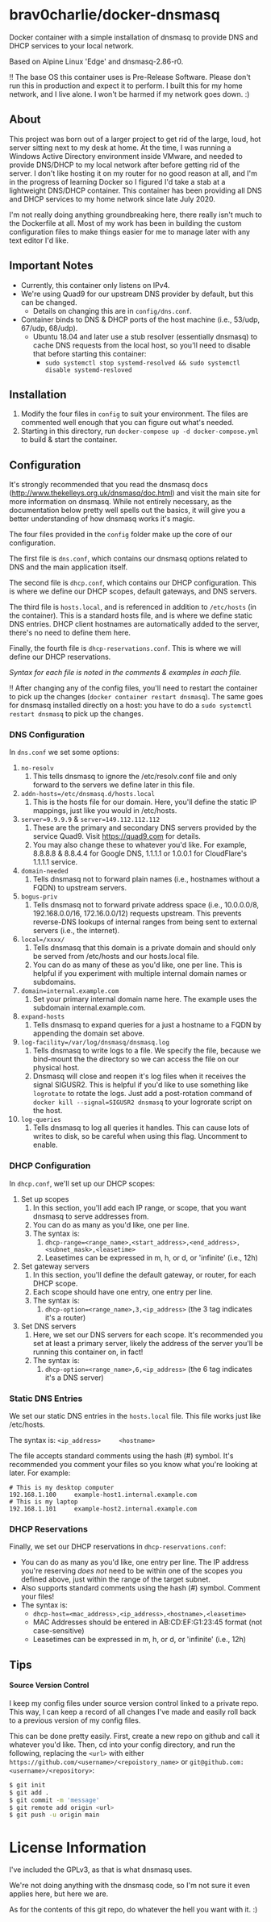# brav0charlie/docker-dnsmasq
Docker container with a simple installation of dnsmasq to provide DNS and DHCP services to your local network.

Based on Alpine Linux 'Edge' and dnsmasq-2.86-r0.

:bangbang: The base OS this container uses is Pre-Release Software. Please don't run this in production and expect it to perform. I built this for my home network, and I live alone. I won't be harmed if my network goes down. :)

## About
This project was born out of a larger project to get rid of the large, loud, hot server sitting next to my desk at home. At the time, I was running a Windows Active Directory environment inside VMware, and needed to provide DNS/DHCP to my local network after before getting rid of the server. I don't like hosting it on my router for no good reason at all, and I'm in the progress of learning Docker so I figured I'd take a stab at a lightweight DNS/DHCP container. This container has been providing all DNS and DHCP services to my home network since late July 2020.

I'm not really doing anything groundbreaking here, there really isn't much to the Dockerfile at all. Most of my work has been in building the custom configuration files to make things easier for me to manage later with any text editor I'd like.

## Important Notes
- Currently, this container only listens on IPv4.
- We're using Quad9 for our upstream DNS provider by default, but this can be changed.
  - Details on changing this are in `config/dns.conf`.
- Container binds to DNS & DHCP ports of the host machine (i.e., 53/udp, 67/udp, 68/udp).
  - Ubuntu 18.04 and later use a stub resolver (essentially dnsmasq) to cache DNS requests from the local host, so you'll need to disable that before starting this container:
    - `sudo systemctl stop systemd-resolved && sudo systemctl disable systemd-resloved`

## Installation
1. Modify the four files in `config` to suit your environment. The files are commented well enough that you can figure out what's needed.
2. Starting in this directory, run `docker-compose up -d docker-compose.yml` to build & start the container.

## Configuration
It's strongly recommended that you read the dnsmasq docs (http://www.thekelleys.org.uk/dnsmasq/doc.html) and visit the main site for more information on dnsmasq. While not entirely necessary, as the documentation below pretty well spells out the basics, it will give you a better understanding of how dnsmasq works it's magic. 

The four files provided in the `config` folder make up the core of our configuration. 

The first file is `dns.conf`, which contains our dnsmasq options related to DNS and the main application itself.

The second file is `dhcp.conf`, which contains our DHCP configuration. This is where we define our DHCP scopes, default gateways, and DNS servers.

The third file is `hosts.local`, and is referenced in addition to `/etc/hosts` (in the container). This is a standard hosts file, and is where we define static DNS entries. DHCP client hostnames are automatically added to the server, there's no need to define them here.

Finally, the fourth file is `dhcp-reservations.conf`. This is where we will define our DHCP reservations. 

*Syntax for each file is noted in the comments & examples in each file.*

:bangbang: After changing any of the config files, you'll need to restart the container to pick up the changes (`docker container restart dnsmasq`). The same goes for dnsmasq installed directly on a host: you have to do a `sudo systemctl restart dnsmasq` to pick up the changes.

### DNS Configuration
In `dns.conf` we set some options:
1. `no-resolv`
   1. This tells dnsmasq to ignore the /etc/resolv.conf file and only forward to the servers we define later in this file.
2. `addn-hosts=/etc/dnsmasq.d/hosts.local`
   1. This is the hosts file for our domain. Here, you'll define the static IP mappings, just like you would in /etc/hosts.
3. `server=9.9.9.9` & `server=149.112.112.112`
   1. These are the primary and secondary DNS servers provided by the service Quad9. Visit https://quad9.com for details. 
   1. You may also change these to whatever you'd like. For example, 8.8.8.8 & 8.8.4.4 for Google DNS, 1.1.1.1 or 1.0.0.1 for CloudFlare's 1.1.1.1 service.
4. `domain-needed`
   1. Tells dnsmasq not to forward plain names (i.e., hostnames without a FQDN) to upstream servers.
5. `bogus-priv`
   1. Tells dnsmasq not to forward private address space (i.e., 10.0.0.0/8, 192.168.0.0/16, 172.16.0.0/12) requests upstream. This prevents reverse-DNS lookups of internal ranges from being sent to external servers (i.e., the internet).
6. `local=/xxxx/`
   1. Tells dnsmasq that this domain is a private domain and should only be served from /etc/hosts and our hosts.local file.
   1. You can do as many of these as you'd like, one per line. This is helpful if you experiment with multiple internal domain names or subdomains.
7. `domain=internal.example.com`
   1. Set your primary internal domain name here. The example uses the subdomain internal.example.com.
8. `expand-hosts`
   1. Tells dnsmasq to expand queries for a just a hostname to a FQDN by appending the domain set above.
9. `log-facility=/var/log/dnsmasq/dnsmasq.log`
   1. Tells dnsmasq to write logs to a file. We specify the file, because we bind-mount the the directory so we can access the file on our physical host.
   2. Dnsmasq will close and reopen it's log files when it receives the signal SIGUSR2. This is helpful if you'd like to use something like `logrotate` to rotate the logs. Just add a post-rotation command of `docker kill --signal=SIGUSR2 dnsmasq` to your logrorate script on the host.
9. `log-queries`
   1. Tells dnsmasq to log all queries it handles. This can cause lots of writes to disk, so be careful when using this flag. Uncomment to enable.


### DHCP Configuration
In `dhcp.conf`, we'll set up our DHCP scopes:
1. Set up scopes
   1. In this section, you'll add each IP range, or scope, that you want dnsmasq to serve addresses from. 
   1. You can do as many as you'd like, one per line.
   1. The syntax is:
      1. `dhcp-range=<range_name>,<start_address>,<end_address>,<subnet_mask>,<leasetime>` 
      1. Leasetimes can be expressed in m, h, or d, or 'infinite' (i.e., 12h)
1. Set gateway servers
   1. In this section, you'll define the default gateway, or router, for each DHCP scope.
   1. Each scope should have one entry, one entry per line.
   1. The syntax is:
      1. `dhcp-option=<range_name>,3,<ip_address>` (the 3 tag indicates it's a router)
1. Set DNS servers
   1. Here, we set our DNS servers for each scope. It's recommended you set at least a primary server, likely the address of the server you'll be running this container on, in fact!
   1. The syntax is:
      1. `dhcp-option=<range_name>,6,<ip_address>` (the 6 tag indicates it's a DNS server)

### Static DNS Entries
We set our static DNS entries in the `hosts.local` file. This file works just like /etc/hosts. 

The syntax is:
`<ip_address>     <hostname>`

The file accepts standard comments using the hash (#) symbol. It's recommended you comment your files so you know what you're looking at later. For example:
```
# This is my desktop computer
192.168.1.100     example-host1.internal.example.com
# This is my laptop
192.168.1.101     example-host2.internal.example.com
```

### DHCP Reservations
Finally, we set our DHCP reservations in `dhcp-reservations.conf`:
- You can do as many as you'd like, one entry per line. The IP address you're reserving *does not* need to be within one of the scopes you defined above, just within the range of the target subnet.
- Also supports standard comments using the hash (#) symbol. Comment your files!
- The syntax is:
  - `dhcp-host=<mac_address>,<ip_address>,<hostname>,<leasetime>`
  - MAC Addresses should be entered in AB:CD:EF:G1:23:45 format (not case-sensitive)
  - Leasetimes can be expressed in m, h, or d, or 'infinite' (i.e., 12h)
    
    
## Tips
#### Source Version Control
I keep my config files under source version control linked to a private repo. This way, I can keep a record of all changes I've made and easily roll back to a previous version of my config files. 

This can be done pretty easily. First, create a new repo on github and call it whatever you'd like. Then, cd into your config directory, and run the following, replacing the `<url>` with either `https://github.com/<username>/<repoistory_name>` or `git@github.com:<username>/<repository>`:
```bash
$ git init
$ git add .
$ git commit -m 'message'
$ git remote add origin <url>
$ git push -u origin main
```

# License Information
I've included the GPLv3, as that is what dnsmasq uses.

We're not doing anything with the dnsmasq code, so I'm not sure it even applies here, but here we are.

As for the contents of this git repo, do whatever the hell you want with it. :)
